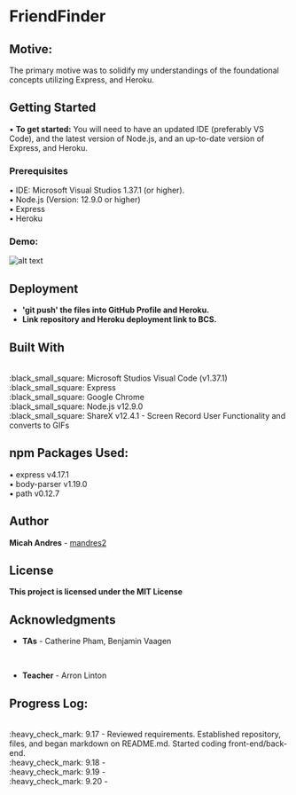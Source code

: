 # FriendFinder

## Motive:
The primary motive was to solidify my understandings of the foundational concepts utilizing Express, and Heroku.

## Getting Started

:black_small_square: <b>To get started:</b> You will need to have an updated IDE (preferably VS Code), and the latest version of Node.js, and an up-to-date version of Express, and Heroku.

### Prerequisites

:black_small_square: IDE: Microsoft Visual Studios 1.37.1 (or higher).
<br>
:black_small_square: Node.js (Version: 12.9.0 or higher)
<br>
:black_small_square: Express
<br>
:black_small_square: Heroku

### Demo:
![alt text]()


## Deployment

* <b> 'git push' the files into GitHub Profile and Heroku.</b>
* <b> Link repository and Heroku deployment link to BCS.</b>

## Built With

<br>
:black_small_square: Microsoft Studios Visual Code (v1.37.1)
<br>
:black_small_square: Express
<br>
:black_small_square: Google Chrome
<br>
:black_small_square: Node.js v12.9.0
<br>
:black_small_square: ShareX v12.4.1 - Screen Record User Functionality and converts to GIFs
<br>

## npm Packages Used:
:black_small_square: express v4.17.1
<br>
:black_small_square: body-parser v1.19.0
<br>
:black_small_square: path v0.12.7

## Author

**Micah Andres** - [mandres2](https://github.com/mandres2)

## License

<b>This project is licensed under the MIT License</b>

## Acknowledgments
* <b>TAs</b> - Catherine Pham, Benjamin Vaagen

<br>

* <b>Teacher</b> - Arron Linton

## Progress Log:
<br>
:heavy_check_mark: 9.17 - Reviewed requirements. Established repository, files, and began markdown on README.md. Started coding front-end/back-end.
<br>
:heavy_check_mark: 9.18 -
<br>
:heavy_check_mark: 9.19 -
<br>
:heavy_check_mark: 9.20 -
